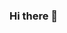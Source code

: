 ### Hi there 👋

<!--
**iandev200/iandev200** is a ✨ _special_ ✨ repository because its `README.md` (this file) appears on your GitHub profile.

Here are some ideas to get you started:

- 🔭 I’m currently working on my portfolio website
- 🌱 I’m currently learning Angular
- 👯 I’m looking to collaborate on clothing brand sites
- 🤔Ask me about topics concerning existensial matters
- 📫 How to reach me: @ianescoto
- ⚡ Fun fact: I am a graphic designer
-->
